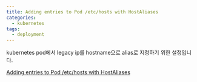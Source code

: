 ```yaml
---
title: Adding entries to Pod /etc/hosts with HostAliases
categories:
  - kubernetes
tags:
  - deployment 
--- 
```


kubernetes pod에서 legacy ip를 hostname으로 alias로 지정하기 위한 설정입니다. 

[Adding entries to Pod /etc/hosts with HostAliases](https://kubernetes.io/docs/tasks/network/customize-hosts-file-for-pods/)

